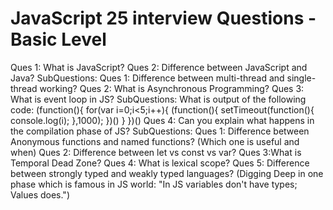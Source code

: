 # JavaScript 25 interview Questions - Basic Level

Ques 1: What is JavaScript?
Ques 2: Difference between JavaScript and Java?
SubQuestions:
Ques 1: Difference between multi-thread and single-thread working?
Ques 2: What is Asynchronous Programming?
Ques 3: What is event loop in JS?
SubQuestions:
What is output of the following code:
(function(){
for(var i=0;i<5;i++){
(function(){
setTimeout(function(){
console.log(i);
},1000);
})()
}
})()
Ques 4: Can you explain what happens in the compilation phase of JS?
SubQuestions:
Ques 1: Difference between Anonymous functions and named functions? (Which one is useful and when)
Ques 2: Difference between let vs const vs var?
Ques 3:What is Temporal Dead Zone?
Ques 4: What is lexical scope?
Ques 5: Difference between strongly typed and weakly typed languages?
(Digging Deep in one phase which is famous in JS world: "In JS variables don't have types; Values does.")
